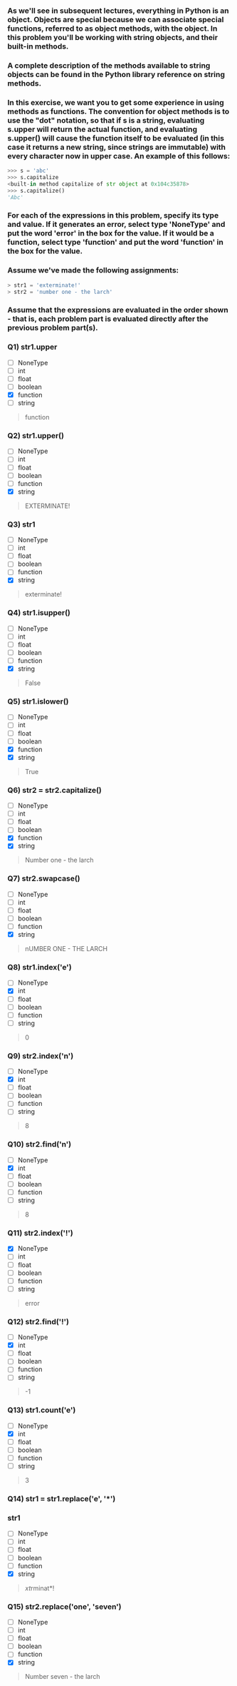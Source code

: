 ### As we'll see in subsequent lectures, everything in Python is an object. Objects are special because we can associate special functions, referred to as object methods, with the object. In this problem you'll be working with string objects, and their built-in methods.
### A complete description of the methods available to string objects can be found in the Python library reference on string methods.
### In this exercise, we want you to get some experience in using methods as functions. The convention for object methods is to use the "dot" notation, so that if s is a string, evaluating s.upper will return the actual function, and evaluating s.upper() will cause the function itself to be evaluated (in this case it returns a new string, since strings are immutable) with every character now in upper case. An example of this follows:
```py
>>> s = 'abc'
>>> s.capitalize
<built-in method capitalize of str object at 0x104c35878>
>>> s.capitalize()
'Abc'
```

### For each of the expressions in this problem, specify its type and value. If it generates an error, select type 'NoneType' and put the word 'error' in the box for the value. If it would be a function, select type 'function' and put the word 'function' in the box for the value.
### Assume we've made the following assignments:
```py
> str1 = 'exterminate!' 
> str2 = 'number one - the larch'
```
### Assume that the expressions are evaluated in the order shown - that is, each problem part is evaluated directly after the previous problem part(s).


### Q1) str1.upper

- [ ] NoneType
- [ ] int
- [ ] float
- [ ] boolean
- [x] function
- [ ] string

> function

### Q2) str1.upper()
- [ ] NoneType
- [ ] int
- [ ] float
- [ ] boolean
- [ ] function
- [x] string

> EXTERMINATE!

### Q3) str1
- [ ] NoneType
- [ ] int
- [ ] float
- [ ] boolean
- [ ] function
- [x] string

> exterminate!

### Q4) str1.isupper()
- [ ] NoneType
- [ ] int
- [ ] float
- [ ] boolean
- [ ] function
- [x] string

> False

### Q5) str1.islower()
- [ ] NoneType
- [ ] int
- [ ] float
- [ ] boolean
- [x] function
- [x] string

> True

### Q6) str2 = str2.capitalize()
- [ ] NoneType
- [ ] int
- [ ] float
- [ ] boolean
- [x] function
- [x] string

> Number one - the larch

### Q7) str2.swapcase()
- [ ] NoneType
- [ ] int
- [ ] float
- [ ] boolean
- [ ] function
- [x] string

> nUMBER ONE - THE LARCH

### Q8) str1.index('e')
- [ ] NoneType
- [x] int
- [ ] float
- [ ] boolean
- [ ] function
- [ ] string

> 0

### Q9) str2.index('n')
- [ ] NoneType
- [x] int
- [ ] float
- [ ] boolean
- [ ] function
- [ ] string

> 8

### Q10) str2.find('n')
- [ ] NoneType
- [x] int
- [ ] float
- [ ] boolean
- [ ] function
- [ ] string

> 8

### Q11) str2.index('!')
- [x] NoneType
- [ ] int
- [ ] float
- [ ] boolean
- [ ] function
- [ ] string

> error

### Q12) str2.find('!')
- [ ] NoneType
- [x] int
- [ ] float
- [ ] boolean
- [ ] function
- [ ] string

> -1

### Q13) str1.count('e')
- [ ] NoneType
- [x] int
- [ ] float
- [ ] boolean
- [ ] function
- [ ] string

> 3

### Q14) str1 = str1.replace('e', '*')
###     str1
- [ ] NoneType
- [ ] int
- [ ] float
- [ ] boolean
- [ ] function
- [x] string

> *xt*rminat*!

### Q15) str2.replace('one', 'seven')
- [ ] NoneType
- [ ] int
- [ ] float
- [ ] boolean
- [ ] function
- [x] string

> Number seven - the larch
